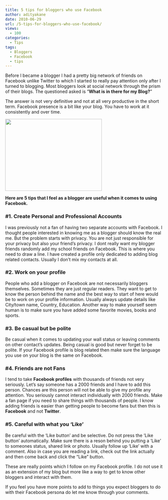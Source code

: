 ```yaml
---
title: 5 tips for bloggers who use Facebook
author: adityakane
date: 2010-06-29
url: /5-tips-for-bloggers-who-use-facebook/
views:
  - 100
categories:
  - Tips
tags:
  - Bloggers
  - Facebook
  - tips
---
```

Before I became a blogger I had a pretty big network of friends on Facebook unlike Twitter to which I started to really pay attention only after I turned to blogging. Most bloggers look at social network through the prism of their blogs. The questioned asked is &#8220;**What is in there for my Blog?**&#8221;

The answer is not very definitive and not at all very productive in the short term. Facebook presence is a bit like your blog. You have to work at it consistently and over time.

<a href="http://fbknol.com/5-tips-for-bloggers-who-use-facebook/facebook_5_tips_bloggers/" onclick="_gaq.push(['_trackEvent', 'outbound-article', 'http://fbknol.com/5-tips-for-bloggers-who-use-facebook/facebook_5_tips_bloggers/', '']);" rel="attachment wp-att-1948"><img class="aligncenter size-full  wp-image-50136" src="http://cdn.devilsworkshop.org/files/2010/06/facebook_5_tips_bloggers.png" alt="" width="308" height="229" /></a>

**Here are 5 tips that I feel as a blogger are useful when it comes to using Facebook.**

### **#1. Create Personal and Professional Accounts**

I was previously not a fan of having two separate accounts with Facebook. I thought people interested in knowing me as a blogger should know the real me. But the problem starts with privacy. You are not just responsible for your privacy but also your friend&#8217;s privacy. I dont really want my blogger friends randomly add my school friends on Facebook. This is where you need to draw a line. I have created a profile only dedicated to adding blog related contacts. Usually I don&#8217;t mix my contacts at all.

### **#2. Work on your profile**

People who add a blogger on Facebook are not necessarily bloggers themselves. Sometimes they are just regular readers. They want to get to know the person behind the name and the best way to start of here would be to work on your profile information. Usually always update details like City/town name, Country, Education. Another way to make yourself seem human is to make sure you have added some favorite movies, books and sports.

### **#3. Be casual but be polite**

Be casual when it comes to updating your wall status or leaving comments on other contact&#8217;s updates. Being casual is good but never forget to be polite. If your Facebook profile is blog related then make sure the language you use on your blog is the same on Facebook.

### **#4. Friends are not Fans**

I tend to take **Facebook profiles** with thousands of friends not very seriously. Let&#8217;s say someone has a 2000 friends and I have to add this person. Chances are this person will not be able to give my profile any attention. You seriously cannot interact individually with 2000 friends. Make a fan page if you need to share things with thousands of people. I know adding friends is easier than getting people to become fans but then this is **Facebook** and not **Twitter**.

### **#5. Careful with what you &#8216;Like&#8217;**

Be careful with the &#8216;Like button&#8217; and be selective. Do not press the &#8216;Like button&#8217; automatically. Make sure there is a reson behind you putting a &#8216;Like&#8217; to someones status, shared link or photo. Usually follow up &#8216;Like&#8217; with a comment. Also in case you are reading a link, check out the link actually and then come back and click the &#8220;Like&#8221; button.

These are really points which I follow on my Facebook profile. I do not use it as an extension of my blog but more like a way to get to know other bloggers and interact with them.

If you feel you have more points to add to things you expect bloggers to do with their Facebook persona do let me know through your comments.
